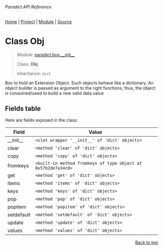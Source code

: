 ###### Paradict API Reference
[Home](/docs/api/README.md) | [Project](/README.md) | [Module](/docs/api/modules/paradict/box/__init__/README.md) | [Source](/paradict/box/__init__.py)

# Class Obj
> Module: [paradict.box.\_\_init\_\_](/docs/api/modules/paradict/box/__init__/README.md)
>
> Class: **Obj**
>
> Inheritance: `dict`

Box to hold an Extension Object. Such objects behave like a dictionary.
An object builder is passed as argument to the right functions, thus,
the object is consumed/used to build a new valid data value

## Fields table
Here are fields exposed in the class:

| Field | Value |
| --- | --- |
| \_\_init\_\_ | `<slot wrapper '__init__' of 'dict' objects>` |
| clear | `<method 'clear' of 'dict' objects>` |
| copy | `<method 'copy' of 'dict' objects>` |
| fromkeys | `<built-in method fromkeys of type object at 0x57b2de7a34c0>` |
| get | `<method 'get' of 'dict' objects>` |
| items | `<method 'items' of 'dict' objects>` |
| keys | `<method 'keys' of 'dict' objects>` |
| pop | `<method 'pop' of 'dict' objects>` |
| popitem | `<method 'popitem' of 'dict' objects>` |
| setdefault | `<method 'setdefault' of 'dict' objects>` |
| update | `<method 'update' of 'dict' objects>` |
| values | `<method 'values' of 'dict' objects>` |

<p align="right"><a href="#paradict-api-reference">Back to top</a></p>
